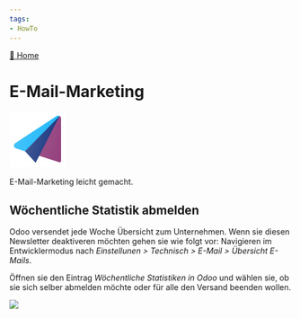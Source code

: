 ```yaml
---
tags:
- HowTo
---
```

[🔗 Home](/)
# E-Mail-Marketing
![icons_odoo_mass_mailing](assets/icons_odoo_mass_mailing.png)

E-Mail-Marketing leicht gemacht.

## Wöchentliche Statistik abmelden

Odoo versendet jede Woche Übersicht zum Unternehmen. Wenn sie diesen Newsletter deaktiveren möchten gehen sie wie folgt vor: Navigieren im Entwicklermodus nach *Einstellunen > Technisch > E-Mail > Übersicht E-Mails*.

Öffnen sie den Eintrag *Wöchentliche Statistiken in Odoo* und wählen sie, ob sie sich selber abmelden möchte oder für alle den Versand beenden wollen.

![](assets/E-Mail-Marketing%20Versand%20beenden.png)